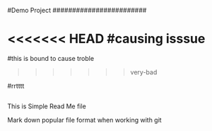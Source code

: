 #Demo Project
########################

<<<<<<< HEAD
#causing isssue 
=======
#this is bound to cause troble
>>>>>>> very-bad

#rrtttt
##
##

This is Simple Read Me file

Mark down popular file format when working with git 
